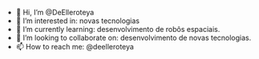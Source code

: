 - 👋 Hi, I’m @DeElleroteya
- 👀 I’m interested in: novas tecnologias
- 🌱 I’m currently learning: desenvolvimento de robôs espaciais.
- 💞️ I’m looking to collaborate on: desenvolvimento de novas tecnologias.
- 📫 How to reach me: @deelleroteya

<!---
DeElleroteya/DeElleroteya is a ✨ special ✨ repository because its `README.md` (this file) appears on your GitHub profile.
You can click the Preview link to take a look at your changes.
--->
